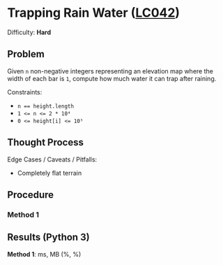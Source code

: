 # Trapping Rain Water ([LC042](https://leetcode.com/problems/trapping-rain-water/))
Difficulty: **Hard**

## Problem

Given `n` non-negative integers representing an elevation map where the width of each bar is `1`, compute how much water it can trap after raining.

Constraints:
- `n == height.length`
- `1 <= n <= 2 * 10⁴`
- `0 <= height[i] <= 10⁵`

## Thought Process

Edge Cases / Caveats / Pitfalls:
- Completely flat terrain

## Procedure

### Method 1

## Results (Python 3)

**Method 1**:  ms, MB (%, %)
